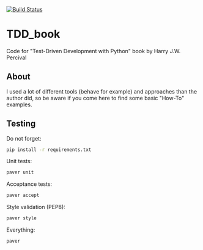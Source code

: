 [![Build Status](https://travis-ci.org/lancelote/TDD_book.svg)](https://travis-ci.org/lancelote/TDD_book)

# TDD_book

Code for "Test-Driven Development with Python" book by Harry J.W. Percival

## About

I used a lot of different tools (behave for example) and approaches than the 
author did, so be aware if you come here to find some basic "How-To" examples.

## Testing

Do not forget:
```bash
pip install -r requirements.txt
```

Unit tests:
```bash
paver unit
```

Acceptance tests:
```bash
paver accept
```

Style validation (PEP8):
```bash
paver style
```

Everything:
```bash
paver
```
